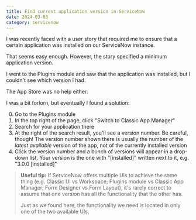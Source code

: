 ```yaml
---
title: Find current application version in ServiceNow
date: 2024-03-03
category: servicenow
---
```


I was recently faced with a user story that required me to ensure that a certain application was installed on our ServiceNow instance.

That seems easy enough. However, the story specified a minimum application version.

I went to the Plugins module and saw that the application was installed, but I couldn't see which version I had.

The App Store was no help either.

I was a bit forlorn, but eventually I found a solution:

0. Go to the Plugins module
1. In the top right of the page, click "Switch to Classic App Manager"
2. Search for your application there
3. At the right of the search result, you'll see a version number. Be careful, though! The version number shown there is usually the number of the _latest available_ version of the app, not of the currently installed version
4. Click the version number and a bunch of versions will appear in a drop-down list. Your version is the one with "[installed]" written next to it, e.g. "3.0.0 [installed]"

> **Useful tip:** If ServiceNow offers multiple UIs to achieve the same thing (e.g. Classic UI vs Workspace; Plugins module vs Classic App Manager; Form Designer vs Form Layout), it's rarely correct to assume that one version has all the functionality that the other has.
>
> Just as we found here, the functionality we need is located in only one of the two available UIs.
